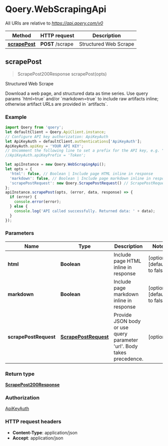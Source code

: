 # Qoery.WebScrapingApi

All URIs are relative to *https://api.qoery.com/v0*

Method | HTTP request | Description
------------- | ------------- | -------------
[**scrapePost**](WebScrapingApi.md#scrapePost) | **POST** /scrape | Structured Web Scrape



## scrapePost

> ScrapePost200Response scrapePost(opts)

Structured Web Scrape

Download a web page, and structured data as time series. Use query params &#x60;html&#x3D;true&#x60; and/or &#x60;markdown&#x3D;true&#x60; to include raw artifacts inline; otherwise artifact URLs are provided in &#x60;artifacts&#x60;.

### Example

```javascript
import Qoery from 'qoery';
let defaultClient = Qoery.ApiClient.instance;
// Configure API key authorization: ApiKeyAuth
let ApiKeyAuth = defaultClient.authentications['ApiKeyAuth'];
ApiKeyAuth.apiKey = 'YOUR API KEY';
// Uncomment the following line to set a prefix for the API key, e.g. "Token" (defaults to null)
//ApiKeyAuth.apiKeyPrefix = 'Token';

let apiInstance = new Qoery.WebScrapingApi();
let opts = {
  'html': false, // Boolean | Include page HTML inline in response
  'markdown': false, // Boolean | Include page markdown inline in response
  'scrapePostRequest': new Qoery.ScrapePostRequest() // ScrapePostRequest | Provide JSON body or use query parameter 'url'. Body takes precedence.
};
apiInstance.scrapePost(opts, (error, data, response) => {
  if (error) {
    console.error(error);
  } else {
    console.log('API called successfully. Returned data: ' + data);
  }
});
```

### Parameters


Name | Type | Description  | Notes
------------- | ------------- | ------------- | -------------
 **html** | **Boolean**| Include page HTML inline in response | [optional] [default to false]
 **markdown** | **Boolean**| Include page markdown inline in response | [optional] [default to false]
 **scrapePostRequest** | [**ScrapePostRequest**](ScrapePostRequest.md)| Provide JSON body or use query parameter &#39;url&#39;. Body takes precedence. | [optional] 

### Return type

[**ScrapePost200Response**](ScrapePost200Response.md)

### Authorization

[ApiKeyAuth](../README.md#ApiKeyAuth)

### HTTP request headers

- **Content-Type**: application/json
- **Accept**: application/json

